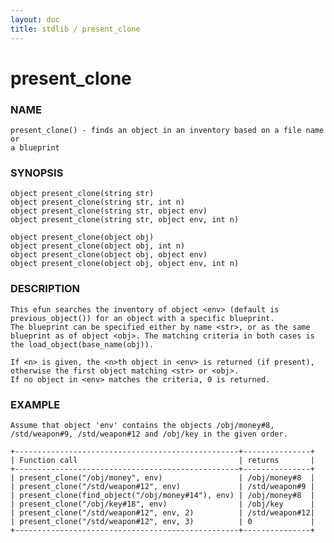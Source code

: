 ```yaml
---
layout: doc
title: stdlib / present_clone
---
```

# present_clone

### NAME

    present_clone() - finds an object in an inventory based on a file name or
    a blueprint

### SYNOPSIS

    object present_clone(string str)
    object present_clone(string str, int n)
    object present_clone(string str, object env)
    object present_clone(string str, object env, int n)

    object present_clone(object obj)
    object present_clone(object obj, int n)
    object present_clone(object obj, object env)
    object present_clone(object obj, object env, int n)

### DESCRIPTION

    This efun searches the inventory of object <env> (default is
    previous_object()) for an object with a specific blueprint.
    The blueprint can be specified either by name <str>, or as the same
    blueprint as of object <obj>. The matching criteria in both cases is
    the load_object(base_name(obj)).

    If <n> is given, the <n>th object in <env> is returned (if present),
    otherwise the first object matching <str> or <obj>.
    If no object in <env> matches the criteria, 0 is returned.

### EXAMPLE

    Assume that object 'env' contains the objects /obj/money#8,
    /std/weapon#9, /std/weapon#12 and /obj/key in the given order.

    +--------------------------------------------------+---------------+
    | Function call                                    | returns       |
    +--------------------------------------------------+---------------+
    | present_clone("/obj/money", env)                 | /obj/money#8  |
    | present_clone("/std/weapon#12", env)             | /std/weapon#9 |
    | present_clone(find_object("/obj/money#14"), env) | /obj/money#8  |
    | present_clone("/obj/key#18", env)                | /obj/key      |
    | present_clone("/std/weapon#12", env, 2)          | /std/weapon#12|
    | present_clone("/std/weapon#12", env, 3)          | 0             |
    +--------------------------------------------------+---------------+
